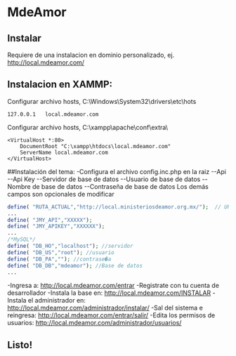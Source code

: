 # MdeAmor

## Instalar
Requiere de una instalacion en dominio personalizado, ej. http://local.mdeamor.com/

## Instalacion en XAMMP:

Configurar archivo hosts, C:\Windows\System32\drivers\etc\hots

```
127.0.0.1   local.mdeamor.com

```
Configurar archivo hosts, C:\xampp\apache\conf\extra\

```
<VirtualHost *:80>  
    DocumentRoot "C:\xampp\htdocs\local.mdeamor.com"
    ServerName local.mdeamor.com
</VirtualHost>

```
##Instalación del tema:
-Configura el archivo config.inc.php en la raiz 
--Api
--Api Key
--Servidor de base de datos
--Usuario de base de datos
--Nombre de base de datos
--Contraseña de base de datos
Los demás campos son opcionales de modificar


```php
define(	"RUTA_ACTUAL","http://local.ministeriosdeamor.org.mx/");  // URL actual del sistema
...
define(	"JMY_API","XXXXX"); 
define(	"JMY_APIKEY","XXXXXX"); 
... 
/*MySQL*/
define(	"DB_HO","localhost"); //servidor
define(	"DB_US","root"); //usuario
define(	"DB_PA",""); //contrase�a
define(	"DB_DB","mdeamor"); //Base de datos
...

```

-Ingresa a: http://local.mdeamor.com/entrar
-Registrate con tu cuenta de desarrollador
-Instala la base en: http://local.mdeamor.com/INSTALAR
-Instala el administrador en: http://local.mdeamor.com/administrador/instalar/
-Sal del sistema e reingresa: http://local.mdeamor.com/entrar/salir/
-Edita los permisos de usuarios: http://local.mdeamor.com/administrador/usuarios/

## Listo!
